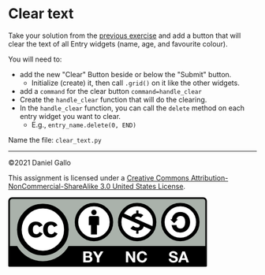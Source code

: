 # Clear text
Take your solution from the [previous exercise](favourite-colour.md) and add a button that will clear the text of all Entry widgets (name, age, and favourite colour).

You will need to:
- add the new "Clear" Button beside or below the "Submit" button.
    - Initialize (create) it, then call `.grid()` on it like the other widgets.
- add a `command` for the clear button `command=handle_clear` 
- Create the `handle_clear` function that will do the clearing.
- In the `handle_clear` function, you can call the `delete` method on each entry widget you want to clear.
    - E.g., `entry_name.delete(0, END)`

Name the file: `clear_text.py`

---


©2021 Daniel Gallo


This assignment is licensed under a
[Creative Commons Attribution-NonCommercial-ShareAlike 3.0 United States License](https://creativecommons.org/licenses/by-nc-sa/3.0/us/deed.en_US).  

![Creative Commons License](images/by-nc-sa.png)
